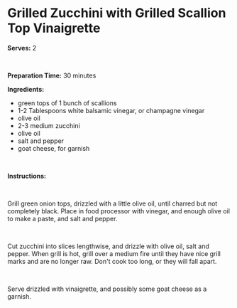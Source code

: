 Grilled Zucchini with Grilled Scallion Top Vinaigrette
======================================================

**Serves:** 2

 

**Preparation Time:** 30 minutes

**Ingredients:**

-   green tops of 1 bunch of scallions
-   1-2 Tablespoons white balsamic vinegar, or champagne vinegar
-   olive oil
-   2-3 medium zucchini
-   olive oil
-   salt and pepper
-   goat cheese, for garnish

 

**Instructions:**

 

Grill green onion tops, drizzled with a little olive oil, until charred but not completely black. Place in food processor with vinegar, and enough olive oil to make a paste, and salt and pepper.

 

Cut zucchini into slices lengthwise, and drizzle with olive oil, salt and pepper. When grill is hot, grill over a medium fire until they have nice grill marks and are no longer raw. Don't cook too long, or they will fall apart.

 

Serve drizzled with vinaigrette, and possibly some goat cheese as a garnish.
